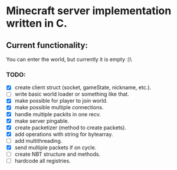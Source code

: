 # Minecraft server implementation written in C.

## Current functionality:
You can enter the world, but currently it is empty :)\

### TODO:
  - [x] create client struct (socket, gameState, nickname, etc.).
  - [ ] write basic world loader or something like that.
  - [x] make possible for player to join world.
  - [x] make possible multiple connections.
  - [x] handle multiple packits in one recv.
  - [x] make server pingable.
  - [x] create packetizer (method to create packets).
  - [x] add operations with string for bytearray.
  - [ ] add multithreading.
  - [x] send multiple packets if on cycle.
  - [ ] create NBT structure and methods.
  - [ ] hardcode all registries.